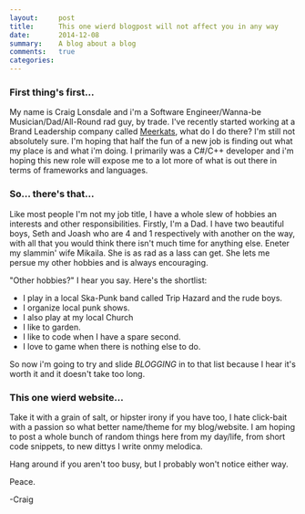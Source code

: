 ```yaml
---
layout:     post
title:      This one wierd blogpost will not affect you in any way
date:       2014-12-08
summary:    A blog about a blog
comments:   true
categories:
---
```


### First thing's first...

My name is Craig Lonsdale and i'm a Software Engineer/Wanna-be Musician/Dad/All-Round rad guy, by trade.
I've recently started working at a Brand Leadership company called [Meerkats](ww.meerkats.com.au), what do I do there? I'm still not
absolutely sure. I'm hoping that half the fun of a new job is finding out what my place is and what i'm doing.
I primarily was a C#/C++ developer and i'm hoping this new role will expose me to a lot more of what is out there in terms of
frameworks and languages.

### So... there's that...
Like most people I'm not my job title, I have a whole slew of hobbies an interests and other responsibilities.
Firstly, I'm a Dad. I have two beautiful boys, Seth and Joash who are 4 and 1 respectively with another on the way, with all that you
would think there isn't much time for anything else. Eneter my slammin' wife Mikaila. She is as rad as a lass can get. She lets me
persue my other hobbies and is always encouraging.

"Other hobbies?" I hear you say. Here's the shortlist:

- I play in a local Ska-Punk band called Trip Hazard and the rude boys.
- I organize local punk shows.
- I also play at my local Church
- I like to garden.
- I like to code when I have a spare second.
- I love to game when there is nothing else to do.

So now i'm going to try and slide *BLOGGING* in to that list because I hear it's worth it and it doesn't take too long.

### This one wierd website...

Take it with a grain of salt, or hipster irony if you have too, I hate click-bait with a passion so what better name/theme for
my blog/website. I am hoping to post a whole bunch of random things here from my day/life, from short code snippets, to new dittys 
I write onmy melodica.

Hang around if you aren't too busy, but I probably won't notice either way.

Peace.

-Craig 
